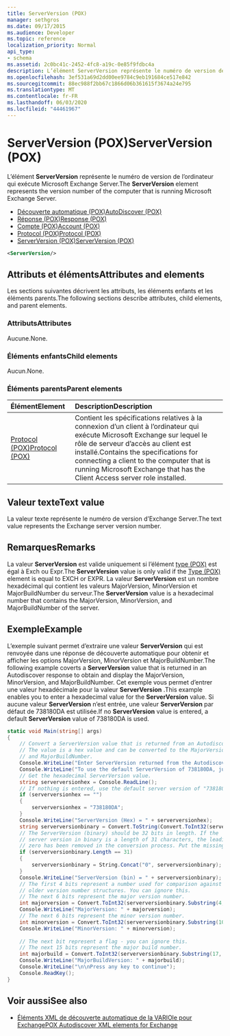 ```yaml
---
title: ServerVersion (POX)
manager: sethgros
ms.date: 09/17/2015
ms.audience: Developer
ms.topic: reference
localization_priority: Normal
api_type:
- schema
ms.assetid: 2c0bc41c-2452-4fc8-a19c-0e85f9fdbc4a
description: L’élément ServerVersion représente le numéro de version de l’ordinateur qui exécute Microsoft Exchange Server.
ms.openlocfilehash: 3ef531a69d2dd00ee9784c9eb191684ce517e842
ms.sourcegitcommit: 88ec988f2bb67c1866d06b361615f3674a24e795
ms.translationtype: MT
ms.contentlocale: fr-FR
ms.lasthandoff: 06/03/2020
ms.locfileid: "44461967"
---
```

# <a name="serverversion-pox"></a><span data-ttu-id="f24af-103">ServerVersion (POX)</span><span class="sxs-lookup"><span data-stu-id="f24af-103">ServerVersion (POX)</span></span>

<span data-ttu-id="f24af-104">L’élément **ServerVersion** représente le numéro de version de l’ordinateur qui exécute Microsoft Exchange Server.</span><span class="sxs-lookup"><span data-stu-id="f24af-104">The **ServerVersion** element represents the version number of the computer that is running Microsoft Exchange Server.</span></span> 
  
- [<span data-ttu-id="f24af-105">Découverte automatique (POX)</span><span class="sxs-lookup"><span data-stu-id="f24af-105">AutoDiscover (POX)</span></span>](autodiscover-pox.md) 
- [<span data-ttu-id="f24af-106">Réponse (POX)</span><span class="sxs-lookup"><span data-stu-id="f24af-106">Response (POX)</span></span>](response-pox.md)
- [<span data-ttu-id="f24af-107">Compte (POX)</span><span class="sxs-lookup"><span data-stu-id="f24af-107">Account (POX)</span></span>](account-pox.md)
- [<span data-ttu-id="f24af-108">Protocol (POX)</span><span class="sxs-lookup"><span data-stu-id="f24af-108">Protocol (POX)</span></span>](protocol-pox.md)
- [<span data-ttu-id="f24af-109">ServerVersion (POX)</span><span class="sxs-lookup"><span data-stu-id="f24af-109">ServerVersion (POX)</span></span>](serverversion-pox.md)
  
```xml
<ServerVersion/>
```

## <a name="attributes-and-elements"></a><span data-ttu-id="f24af-110">Attributs et éléments</span><span class="sxs-lookup"><span data-stu-id="f24af-110">Attributes and elements</span></span>

<span data-ttu-id="f24af-111">Les sections suivantes décrivent les attributs, les éléments enfants et les éléments parents.</span><span class="sxs-lookup"><span data-stu-id="f24af-111">The following sections describe attributes, child elements, and parent elements.</span></span>
  
### <a name="attributes"></a><span data-ttu-id="f24af-112">Attributs</span><span class="sxs-lookup"><span data-stu-id="f24af-112">Attributes</span></span>

<span data-ttu-id="f24af-113">Aucune.</span><span class="sxs-lookup"><span data-stu-id="f24af-113">None.</span></span>
  
### <a name="child-elements"></a><span data-ttu-id="f24af-114">Éléments enfants</span><span class="sxs-lookup"><span data-stu-id="f24af-114">Child elements</span></span>

<span data-ttu-id="f24af-115">Aucun.</span><span class="sxs-lookup"><span data-stu-id="f24af-115">None.</span></span>
  
### <a name="parent-elements"></a><span data-ttu-id="f24af-116">Éléments parents</span><span class="sxs-lookup"><span data-stu-id="f24af-116">Parent elements</span></span>

|<span data-ttu-id="f24af-117">**Élément**</span><span class="sxs-lookup"><span data-stu-id="f24af-117">**Element**</span></span>|<span data-ttu-id="f24af-118">**Description**</span><span class="sxs-lookup"><span data-stu-id="f24af-118">**Description**</span></span>|
|:-----|:-----|
|[<span data-ttu-id="f24af-119">Protocol (POX)</span><span class="sxs-lookup"><span data-stu-id="f24af-119">Protocol (POX)</span></span>](protocol-pox.md) <br/> |<span data-ttu-id="f24af-120">Contient les spécifications relatives à la connexion d’un client à l’ordinateur qui exécute Microsoft Exchange sur lequel le rôle de serveur d’accès au client est installé.</span><span class="sxs-lookup"><span data-stu-id="f24af-120">Contains the specifications for connecting a client to the computer that is running Microsoft Exchange that has the Client Access server role installed.</span></span>  <br/> |
   
## <a name="text-value"></a><span data-ttu-id="f24af-121">Valeur texte</span><span class="sxs-lookup"><span data-stu-id="f24af-121">Text value</span></span>

<span data-ttu-id="f24af-122">La valeur texte représente le numéro de version d’Exchange Server.</span><span class="sxs-lookup"><span data-stu-id="f24af-122">The text value represents the Exchange server version number.</span></span>
  
## <a name="remarks"></a><span data-ttu-id="f24af-123">Remarques</span><span class="sxs-lookup"><span data-stu-id="f24af-123">Remarks</span></span>

<span data-ttu-id="f24af-124">La valeur **ServerVersion** est valide uniquement si l’élément [type (POX)](type-pox.md) est égal à Exch ou Expr.</span><span class="sxs-lookup"><span data-stu-id="f24af-124">The **ServerVersion** value is only valid if the [Type (POX)](type-pox.md) element is equal to EXCH or EXPR.</span></span> <span data-ttu-id="f24af-125">La valeur **ServerVersion** est un nombre hexadécimal qui contient les valeurs MajorVersion, MinorVersion et MajorBuildNumber du serveur.</span><span class="sxs-lookup"><span data-stu-id="f24af-125">The **ServerVersion** value is a hexadecimal number that contains the MajorVersion, MinorVersion, and MajorBuildNumber of the server.</span></span> 
  
## <a name="example"></a><span data-ttu-id="f24af-126">Exemple</span><span class="sxs-lookup"><span data-stu-id="f24af-126">Example</span></span>

<span data-ttu-id="f24af-127">L’exemple suivant permet d’extraire une valeur **ServerVersion** qui est renvoyée dans une réponse de découverte automatique pour obtenir et afficher les options MajorVersion, MinorVersion et MajorBuildNumber.</span><span class="sxs-lookup"><span data-stu-id="f24af-127">The following example coverts a **ServerVersion** value that is returned in an Autodiscover response to obtain and display the MajorVersion, MinorVersion, and MajorBuildNumber.</span></span> <span data-ttu-id="f24af-128">Cet exemple vous permet d’entrer une valeur hexadécimale pour la valeur **ServerVersion** .</span><span class="sxs-lookup"><span data-stu-id="f24af-128">This example enables you to enter a hexadecimal value for the **ServerVersion** value.</span></span> <span data-ttu-id="f24af-129">Si aucune valeur **ServerVersion** n’est entrée, une valeur **ServerVersion** par défaut de 738180DA est utilisée.</span><span class="sxs-lookup"><span data-stu-id="f24af-129">If no **ServerVersion** value is entered, a default **ServerVersion** value of 738180DA is used.</span></span> 
  
```csharp
static void Main(string[] args)
{
    // Convert a ServerVersion value that is returned from an Autodiscover request.
    // The value is a hex value and can be converted to the MajorVersion, MinorVersion,
    // and MajorBuildNumber.
    Console.WriteLine("Enter ServerVersion returned from the Autodiscover (eg. 738180DA) and Enter.");
    Console.WriteLine("To use the default ServerVersion of 738180DA, just hit Enter.");
    // Get the hexadecimal ServerVersion value.
    string serverversionhex = Console.ReadLine();
    // If nothing is entered, use the default server version of "738180DA"
    if (serverversionhex == "")
    {
        serverversionhex = "738180DA";
    }
    Console.WriteLine("ServerVersion (Hex) = " + serverversionhex);
    string serverversionbinary = Convert.ToString(Convert.ToInt32(serverversionhex, 16), 2);
    // The ServerVersion (binary) should be 32 bits in length. If the 
    // server version in binary is a length of 31 characters, the leading
    // zero has been removed in the conversion process. Put the missing zero back.
    if (serverversionbinary.Length == 31)
    {
        serverversionbinary = String.Concat("0", serverversionbinary);
    }
    Console.WriteLine("ServerVersion (bin) = " + serverversionbinary);
    // The first 4 bits represent a number used for comparison against  
    // older version number structures. You can ignore this.
    // The next 6 bits represent the major version number.
    int majorversion = Convert.ToInt32(serverversionbinary.Substring(4, 6), 2);
    Console.WriteLine("MajorVersion: " + majorversion);
    // The next 6 bits represent the minor version number.
    int minorversion = Convert.ToInt32(serverversionbinary.Substring(10, 6), 2);
    Console.WriteLine("MinorVersion: " + minorversion);
    
    // The next bit represent a flag - you can ignore this.
    // The next 15 bits represent the major build number.
    int majorbuild = Convert.ToInt32(serverversionbinary.Substring(17, 15), 2);
    Console.WriteLine("MajorBuildVersion: " + majorbuild);
    Console.WriteLine("\n\nPress any key to continue");
    Console.ReadKey();
}
```

## <a name="see-also"></a><span data-ttu-id="f24af-130">Voir aussi</span><span class="sxs-lookup"><span data-stu-id="f24af-130">See also</span></span>

- [<span data-ttu-id="f24af-131">Éléments XML de découverte automatique de la VARIOle pour Exchange</span><span class="sxs-lookup"><span data-stu-id="f24af-131">POX Autodiscover XML elements for Exchange</span></span>](pox-autodiscover-xml-elements-for-exchange.md)

